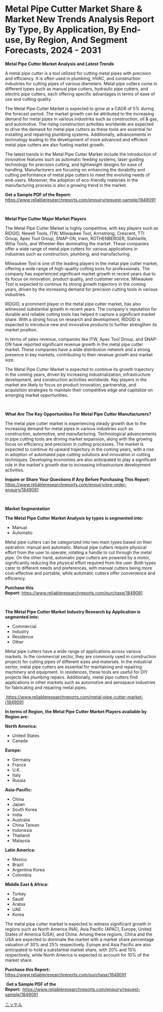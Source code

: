 <p><h1>Metal Pipe Cutter Market Share & Market New Trends Analysis Report By Type, By Application, By End-use, By Region, And Segment Forecasts, 2024 - 2031</h1></p><p><strong>Metal Pipe Cutter Market Analysis and Latest Trends</strong></p>
<p><p>A metal pipe cutter is a tool utilized for cutting metal pipes with precision and efficiency. It is often used in plumbing, HVAC, and construction industries for cutting pipes of various diameters. Metal pipe cutters come in different types such as manual pipe cutters, hydraulic pipe cutters, and electric pipe cutters, each offering specific advantages in terms of ease of use and cutting quality.</p><p>The Metal Pipe Cutter Market is expected to grow at a CAGR of 5% during the forecast period. The market growth can be attributed to the increasing demand for metal pipes in various industries such as construction, oil & gas, and automotive. The rising construction activities worldwide are expected to drive the demand for metal pipe cutters as these tools are essential for installing and repairing plumbing systems. Additionally, advancements in technology leading to the development of more advanced and efficient metal pipe cutters are also fueling market growth.</p><p>The latest trends in the Metal Pipe Cutter Market include the introduction of innovative features such as automatic feeding systems, laser guiding technology for precision cutting, and lightweight designs for ease of handling. Manufacturers are focusing on enhancing the durability and cutting performance of metal pipe cutters to meet the evolving needs of end-users. Moreover, the adoption of eco-friendly materials in the manufacturing process is also a growing trend in the market.</p></p>
<p><strong>Get a Sample PDF of the Report:&nbsp;</strong> <a href="https://www.reliableresearchreports.com/enquiry/request-sample/1849091">https://www.reliableresearchreports.com/enquiry/request-sample/1849091</a></p>
<p>&nbsp;</p>
<p><strong>Metal Pipe Cutter Major Market Players</strong></p>
<p><p>The Metal Pipe Cutter Market is highly competitive, with key players such as RIDGID, Newell Tools, ITW, Milwaukee Tool, Armstrong, Crescent, TTI Group, Apex Tool Group, SNAP-ON, Irwin, ROTHENBERGER, Stahlwille, Wiha Tools, and Wheeler-Rex dominating the market. These companies offer a wide range of metal pipe cutters for various applications in industries such as construction, plumbing, and manufacturing.</p><p>Milwaukee Tool is one of the leading players in the metal pipe cutter market, offering a wide range of high-quality cutting tools for professionals. The company has experienced significant market growth in recent years due to its focus on innovation, product quality, and customer service. Milwaukee Tool is expected to continue its strong growth trajectory in the coming years, driven by the increasing demand for precision cutting tools in various industries.</p><p>RIDGID, a prominent player in the metal pipe cutter market, has also witnessed substantial growth in recent years. The company's reputation for durable and reliable cutting tools has helped it capture a significant market share. With a strong focus on research and development, RIDGID is expected to introduce new and innovative products to further strengthen its market position.</p><p>In terms of sales revenue, companies like ITW, Apex Tool Group, and SNAP-ON have reported significant revenue growth in the metal pipe cutter market. These companies have a wide distribution network and a strong presence in key markets, contributing to their revenue growth and market size.</p><p>The Metal Pipe Cutter Market is expected to continue its growth trajectory in the coming years, driven by increasing industrialization, infrastructure development, and construction activities worldwide. Key players in the market are likely to focus on product innovation, partnership, and acquisition strategies to maintain their competitive edge and capitalize on emerging market opportunities.</p></p>
<p>&nbsp;</p>
<p><strong>What Are The Key Opportunities For Metal Pipe Cutter Manufacturers?</strong></p>
<p><p>The metal pipe cutter market is experiencing steady growth due to the increasing demand for metal pipes in various industries such as construction, automotive, and manufacturing. Technological advancements in pipe cutting tools are driving market expansion, along with the growing focus on efficiency and precision in cutting processes. The market is expected to continue its upward trajectory in the coming years, with a rise in adoption of automated pipe cutting solutions and innovation in cutting techniques. Developing economies are also anticipated to play a significant role in the market's growth due to increasing infrastructure development activities.</p></p>
<p><strong>Inquire or Share Your Questions If Any Before Purchasing This Report:</strong> <a href="https://www.reliableresearchreports.com/enquiry/pre-order-enquiry/1849091">https://www.reliableresearchreports.com/enquiry/pre-order-enquiry/1849091</a></p>
<p>&nbsp;</p>
<p><strong>Market Segmentation</strong></p>
<p><strong>The Metal Pipe Cutter Market Analysis by types is segmented into:</strong></p>
<p><ul><li>Manual</li><li>Automatic</li></ul></p>
<p><p>Metal pipe cutters can be categorized into two main types based on their operation: manual and automatic. Manual pipe cutters require physical effort from the user to operate, rotating a handle to cut through the metal pipe. On the other hand, automatic pipe cutters are powered by a motor, significantly reducing the physical effort required from the user. Both types cater to different needs and preferences, with manual cutters being more cost-effective and portable, while automatic cutters offer convenience and efficiency.</p></p>
<p><strong>Purchase this Report:&nbsp;</strong><a href="https://www.reliableresearchreports.com/purchase/1849091">https://www.reliableresearchreports.com/purchase/1849091</a></p>
<p>&nbsp;</p>
<p><strong>The Metal Pipe Cutter Market Industry Research by Application is segmented into:</strong></p>
<p><ul><li>Commercial</li><li>Industry</li><li>Residence</li><li>Other</li></ul></p>
<p><p>Metal pipe cutters have a wide range of applications across various markets. In the commercial sector, they are commonly used in construction projects for cutting pipes of different sizes and materials. In the industrial sector, metal pipe cutters are essential for maintaining and repairing machinery and equipment. In residences, these tools are useful for DIY projects like plumbing repairs. Additionally, metal pipe cutters find applications in other markets such as automotive and aerospace industries for fabricating and repairing metal pipes.</p></p>
<p><a href="https://www.reliableresearchreports.com/metal-pipe-cutter-market-r1849091">&nbsp;https://www.reliableresearchreports.com/metal-pipe-cutter-market-r1849091</a></p>
<p><strong>In terms of Region, the Metal Pipe Cutter Market Players available by Region are:</strong></p>
<p>
    <p> <strong> North America: </strong>
        <ul>
            <li>United States</li>
            <li>Canada</li>
        </ul>
        </p> 
    <p> <strong> Europe: </strong>
        <ul>
            <li>Germany</li>
            <li>France</li>
            <li>U.K.</li>
            <li>Italy</li>
            <li>Russia</li>
        </ul>
        </p> 
    <p> <strong> Asia-Pacific: </strong>
        <ul>
            <li>China</li>
            <li>Japan</li>
            <li>South Korea</li>
            <li>India</li>
            <li>Australia</li>
            <li>China Taiwan</li>
            <li>Indonesia</li>
            <li>Thailand</li>
            <li>Malaysia</li>
        </ul>
        </p> 
    <p> <strong> Latin America: </strong>
        <ul>
            <li>Mexico</li>
            <li>Brazil</li>
            <li>Argentina Korea</li>
            <li>Colombia</li>
        </ul>
        </p> 
    <p> <strong> Middle East & Africa: </strong>
        <ul>
            <li>Turkey</li>
            <li>Saudi</li>
            <li>Arabia</li>
            <li>UAE</li>
            <li>Korea</li>
        </ul>
    </p>
    </p>
<p><p>The metal pipe cutter market is expected to witness significant growth in regions such as North America (NA), Asia Pacific (APAC), Europe, United States of America (USA), and China. Among these regions, China and the USA are expected to dominate the market with a market share percentage valuation of 30% and 25% respectively. Europe and Asia Pacific are also anticipated to hold a substantial market share, with 20% and 15% respectively, while North America is expected to account for 10% of the market share.</p></p>
<p><strong>Purchase this Report: </strong><a href="https://www.reliableresearchreports.com/purchase/1849091">https://www.reliableresearchreports.com/purchase/1849091</a></p>
<p>&nbsp;<strong>Get a Sample PDF of the Report:&nbsp;&nbsp;</strong><a href="https://www.reliableresearchreports.com/enquiry/request-sample/1849091">https://www.reliableresearchreports.com/enquiry/request-sample/1849091</a></p>
<p><strong></strong></p>
<p><p><a href="https://github.com/alyle7648/Market-Research-Report-List-1/blob/main/347473836716.md">ニッケル</a></p></p>